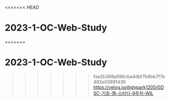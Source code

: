<<<<<<< HEAD
# 2023-1-OC-Web-Study
=======
# 2023-1-OC-Web-Study
>>>>>>> faa2b388a696cba4dbf7b6bb7f7e492e03891436
https://velog.io/@dypark1205/GDSC-기초-웹-스터디-9주차-WIL
